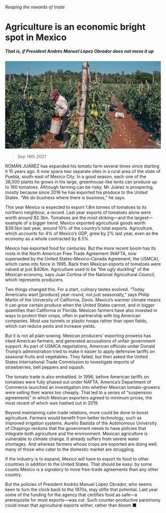 ###### Reaping the rewards of trade

# Agriculture is an economic bright spot in Mexico 

##### That is, if President Andrés Manuel López Obrador does not mess it up 

![image](images/20210918_AMP001_0.jpg) 

> Sep 18th 2021 

ROMÁN JUÁREZ has expanded his tomato farm several times since starting it 15 years ago. It now spans two separate sites in a rural area of the state of Puebla, south-east of Mexico City. In a good season, each one of the 38,000 plants he grows in his large, greenhouse-like tents can produce up to 160 tomatoes. Although farming can be risky, Mr Juárez is prospering, mostly because since 2016 he has exported his produce to the United States. “We do business where there is business,” he says.

This year Mexico is expected to export 1.8m tonnes of tomatoes to its northern neighbour, a record. Last year exports of tomatoes alone were worth around $2.3bn. Tomatoes are the most striking—and the largest—example of a bigger trend. Mexico exported agricultural goods worth $39.5bn last year, around 10% of the country’s total exports. Agriculture, which accounts for 4% of Mexico’s GDP, grew by 2% last year, even as the economy as a whole contracted by 8.5%.


Mexico has exported food for centuries. But the more recent boom has its roots in the North American Free Trade Agreement (NAFTA, now superseded by the United States–Mexico–Canada Agreement, the USMCA), which came into force in 1995. Back then Mexican exports of tomatoes were valued at just $406m. Agriculture used to be “the ugly duckling” of the Mexican economy, says Juan Cortina of the National Agricultural Council, which represents producers.

Two things changed this. For a start, culinary tastes evolved. “Today Americans want [produce] year-round, not just seasonally,” says Philip Martin of the University of California, Davis. Mexico’s warmer climate means it can grow certain produce when the United States cannot, and in bigger quantities than California or Florida. Mexican farmers have also invested in ways to protect their crops, often in partnership with big American companies. Most use tunnels or plastic hoops rather than open fields, which can reduce pests and increase yields.

But it is not all plain sowing. Mexican producers’ exporting prowess has irked American farmers, and generated accusations of unfair government support. As part of USMCA negotiations, American officials under Donald Trump’s administration tried to make it easier to apply defensive tariffs on seasonal fruits and vegetables. They failed, but then asked the United States International Trade Commission to investigate imports of strawberries, bell peppers and squash.

The tomato trade is also embattled. In 1996, before American tariffs on tomatoes were fully phased out under NAFTA, America’s Department of Commerce launched an investigation into whether Mexican tomato-growers were selling their wares too cheaply. That led to a series of “suspension agreements” in which Mexican exporters agreed to minimum prices, the most recent of which was hashed out in 2019.

Beyond maintaining calm trade relations, more could be done to boost agriculture. Farmers would benefit from better technology, such as improved irrigation systems. Aurelio Bastida of the Autonomous University of Chapingo reckons that the government needs to have policies that integrate both agriculture and the environment. Mexican agriculture is vulnerable to climate change. It already suffers from severe water shortages. And whereas farmers whose crops are exported are doing well, many of those who cater to the domestic market are struggling.

If the industry is to expand, Mexico will have to export its food to other countries in addition to the United States. That should be easy: by some counts Mexico is a signatory to more free-trade agreements than any other country.

But the policies of President Andrés Manuel López Obrador, who seems keen to turn the clock back to the 1970s, may stifle that potential. Last year some of the funding for the agency that certifies food as safe—a prerequisite for most exports—was cut. Such counter-productive parsimony could mean that agricultural exports wither, rather than bloom.■

